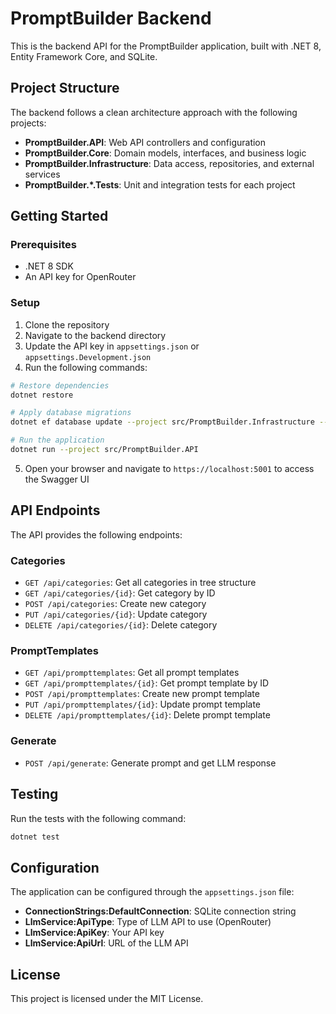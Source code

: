 # PromptBuilder Backend

This is the backend API for the PromptBuilder application, built with .NET 8, Entity Framework Core, and SQLite.

## Project Structure

The backend follows a clean architecture approach with the following projects:

- **PromptBuilder.API**: Web API controllers and configuration
- **PromptBuilder.Core**: Domain models, interfaces, and business logic
- **PromptBuilder.Infrastructure**: Data access, repositories, and external services
- **PromptBuilder.*.Tests**: Unit and integration tests for each project

## Getting Started

### Prerequisites

- .NET 8 SDK
- An API key for OpenRouter

### Setup

1. Clone the repository
2. Navigate to the backend directory
3. Update the API key in `appsettings.json` or `appsettings.Development.json`
4. Run the following commands:

```bash
# Restore dependencies
dotnet restore

# Apply database migrations
dotnet ef database update --project src/PromptBuilder.Infrastructure --startup-project src/PromptBuilder.API

# Run the application
dotnet run --project src/PromptBuilder.API
```

5. Open your browser and navigate to `https://localhost:5001` to access the Swagger UI

## API Endpoints

The API provides the following endpoints:

### Categories

- `GET /api/categories`: Get all categories in tree structure
- `GET /api/categories/{id}`: Get category by ID
- `POST /api/categories`: Create new category
- `PUT /api/categories/{id}`: Update category
- `DELETE /api/categories/{id}`: Delete category

### PromptTemplates

- `GET /api/prompttemplates`: Get all prompt templates
- `GET /api/prompttemplates/{id}`: Get prompt template by ID
- `POST /api/prompttemplates`: Create new prompt template
- `PUT /api/prompttemplates/{id}`: Update prompt template
- `DELETE /api/prompttemplates/{id}`: Delete prompt template

### Generate

- `POST /api/generate`: Generate prompt and get LLM response

## Testing

Run the tests with the following command:

```bash
dotnet test
```

## Configuration

The application can be configured through the `appsettings.json` file:

- **ConnectionStrings:DefaultConnection**: SQLite connection string
- **LlmService:ApiType**: Type of LLM API to use (OpenRouter)
- **LlmService:ApiKey**: Your API key
- **LlmService:ApiUrl**: URL of the LLM API

## License

This project is licensed under the MIT License.
